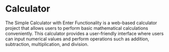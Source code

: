 # Calculator
The Simple Calculator with Enter Functionality is a web-based calculator project that allows users to perform basic mathematical calculations conveniently. This calculator provides a user-friendly interface where users can input numerical values and perform operations such as addition, subtraction, multiplication, and division.
